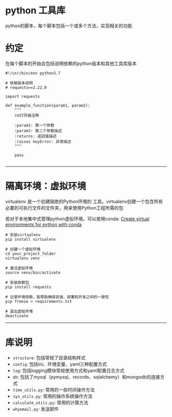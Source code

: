 # python 工具库
python的脚本，每个脚本包括一个或多个方法，实现相关的功能

# 约定
在每个脚本的开始会包括说明依赖的python版本和其他工具库版本

```
#!/usr/bin/env python3.7

# 依赖版本说明
# requests==2.22.0

import requests

def example_function(param1, param2):
    """
    reST风格注释

    :param1: 第一个参数
    :param2: 第二个参数描述
    :returns: 返回值描述
    :raises keyError: 异常描述
    """

    pass


```

---

# 隔离环境：虚拟环境
virtualenv 是一个创建隔绝的Python环境的 工具。virtualenv创建一个包含所有必要的可执行文件的文件夹，用来使用Python工程所需的包

若对于本地集中式管理python虚拟环境，可以使用conda: [Create virtual environments for python with conda](https://uoa-eresearch.github.io/eresearch-cookbook/recipe/2014/11/20/conda/)
```
# 安装virtualenv
pip install virtualenv

# 创建一个虚拟环境
cd your_project_folder
virtualenv venv

# 激活虚拟环境
source venv/bin/activate

# 安装依赖包
pip install requests

# 记录环境依赖，能帮助确保安装、部署和开发之间的一致性
pip freeze > requirements.txt

# 退出虚拟环境
deactivate

```

---

# 库说明

- `structure`: 包括常规了目录结构样式
- `config`: 包括ini、环境变量、yaml三种配置方式
- `log`: 包括logging模块常规使用方式和yaml配置日志方式
- `db`: 包括了mysql（pymysql、records、sqlalchemy）和mongodb的连接方式
- `time_utils.py`: 常用的一些时间操作方法
- `sys_utils.py`: 常用的操作系统操作方法
- `calculate_utils.py`: 常用的计算方法
- `whyemail.py`: 发送邮件
